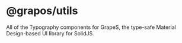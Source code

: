 # @grapos/utils

All of the Typography components for GrapeS, the type-safe Material Design-based UI library for SolidJS.

